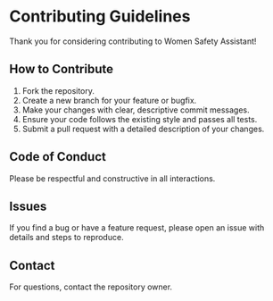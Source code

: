 # Contributing Guidelines

Thank you for considering contributing to Women Safety Assistant!

## How to Contribute

1. Fork the repository.
2. Create a new branch for your feature or bugfix.
3. Make your changes with clear, descriptive commit messages.
4. Ensure your code follows the existing style and passes all tests.
5. Submit a pull request with a detailed description of your changes.

## Code of Conduct

Please be respectful and constructive in all interactions.

## Issues

If you find a bug or have a feature request, please open an issue with details and steps to reproduce.

## Contact

For questions, contact the repository owner.
